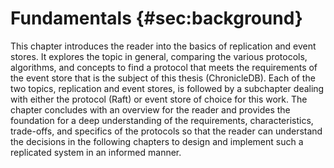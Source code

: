 # Fundamentals {#sec:background}

<!--
Fundamentals / environment and related work: 1/3
• describe methods and techniques that build the basis of your work 
• review related work(!)
-->

<!-- 
Example math (placeholder)

$$ G_{neo} = G_{neo_0} \overset{q_1}{\rightarrow} ... \overset{q_n}{\rightarrow} G_{neo_n} = G_{neo'} $$

Example image

\begin{figure}[h]
  \begin{adjustbox}{width=\textwidth}
      \input{images/example_image.tikz}
  \end{adjustbox}
  \caption{Example image}
  \label{fig:example-image}
\end{figure}

Example listing

\lstinputlisting[label={lst:example-code}, caption={Example code}, captionpos=b]{code_listings/example-code.groovy}
-->

This chapter introduces the reader into the basics of replication and event stores. It explores the topic in general, comparing the various protocols, algorithms, and concepts to find a protocol that meets the requirements of the event store that is the subject of this thesis (ChronicleDB). Each of the two topics, replication and event stores, is followed by a subchapter dealing with either the protocol (Raft) or event store of choice for this work. The chapter concludes with an overview for the reader and provides the foundation for a deep understanding of the requirements, characteristics, trade-offs, and specifics of the protocols so that the reader can understand the decisions in the following chapters to design and implement such a replicated system in an informed manner.
